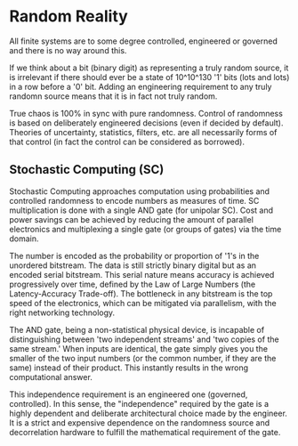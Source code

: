# Random Reality

All finite systems are to some degree controlled, engineered or governed and there is no way around this. 

If we think about a bit (binary digit) as representing a truly random source, it is irrelevant if there should ever be a state of 10^10^130 '1' bits (lots and lots) in a row before a '0' bit. Adding an engineering requirement to any truly randomn source means that it is in fact not truly random.

True chaos is 100% in sync with pure randomness. Control of randomness is based on deliberately engineered decisions (even if decided by default). Theories of uncertainty, statistics, filters, etc. are all necessarily forms of that control (in fact the control can be considered as borrowed).


## Stochastic Computing (SC)

Stochastic Computing approaches computation using probabilities and controlled randomness to encode numbers as measures of time. 
SC multiplication is done with a single AND gate (for unipolar SC). Cost and power savings can be achieved by reducing the amount of parallel electronics and multiplexing a single gate (or groups of gates) via the time domain.

The number is encoded as the probability or proportion of '1's in the unordered bitstream. The data is still strictly binary digital but as an encoded serial bitstream. This serial nature means accuracy is achieved progressively over time, defined by the Law of Large Numbers (the Latency-Accuracy Trade-off). The bottleneck in any bitstream is the top speed of the electronics, which can be mitigated via parallelism, with the right networking technology.

The AND gate, being a non-statistical physical device, is incapable of distinguishing between 'two independent streams' and 'two copies of the same stream.' When inputs are identical, the gate simply gives you the smaller of the two input numbers (or the common number, if they are the same) instead of their product. This instantly results in the wrong computational answer.

This independence requirement is an engineered one (governed, controlled).
In this sense, the "independence" required by the gate is a highly dependent and deliberate architectural choice made by the engineer. It is a strict and expensive dependence on the randomness source and decorrelation hardware to fulfill the mathematical requirement of the gate.

